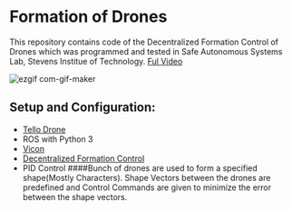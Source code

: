 # Formation of Drones
This repository contains code of the Decentralized Formation Control of Drones which was programmed and tested in Safe Autonomous Systems Lab, Stevens Institue of Technology.
[Ful Video](https://www.youtube.com/watch?v=aNUTGayBirw)


![ezgif com-gif-maker](https://user-images.githubusercontent.com/67613439/147014434-45be775f-db57-470d-851b-42fb3599ba36.gif)
## Setup and Configuration:
* [Tello Drone](https://www.ryzerobotics.com/tello)
* ROS with Python 3
* [Vicon](https://github.com/ethz-asl/vicon_bridge)
* [Decentralized Formation Control](https://ieeexplore.ieee.org/document/6225196)
* PID Control
####Bunch of drones are used to form a specified shape(Mostly Characters). Shape Vectors between the drones are predefined and Control Commands are given to minimize the error between the shape vectors. 



